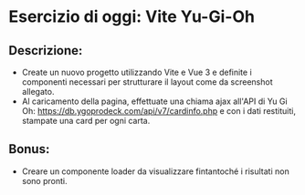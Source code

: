 # Esercizio di oggi: Vite Yu-Gi-Oh

## Descrizione:

- Create un nuovo progetto utilizzando Vite e Vue 3 e definite i componenti necessari per strutturare il layout come da screenshot allegato.
- Al caricamento della pagina, effettuate una chiama ajax all'API di Yu Gi Oh: https://db.ygoprodeck.com/api/v7/cardinfo.php
  e con i dati restituiti, stampate una card per ogni carta.

## Bonus:

- Creare un componente loader da visualizzare fintantoché i risultati non sono pronti.
